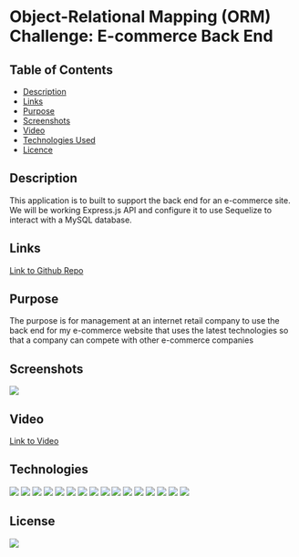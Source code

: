 # Object-Relational Mapping (ORM) Challenge: E-commerce Back End

## Table of Contents

* [Description](#description)
* [Links](#links)
* [Purpose](#purpose)
* [Screenshots](#screenshots)
* [Video](#video)
* [Technologies Used](#technologies)
* [Licence](#license)


## Description

This application is to built to support the back end for an e-commerce site. We will be working Express.js API and configure it to use Sequelize to interact with a MySQL database.
## Links
<a href="https://github.com/ColumbiaCoding/coercecommerce.git">Link to Github Repo</a>


## Purpose

The purpose is for management at an internet retail company to use the back end for my e-commerce website that uses the latest technologies so that a company can compete with other e-commerce companies

## Screenshots

<img src="./assets/images/image.png">

## Video

<a href="https://drive.google.com/file/d/1WeN9vkFiY5b225xs5hFzBbV393V1bsEe/view">Link to Video</a>


## Technologies

<img src="https://img.shields.io/badge/Built%20with-HTML5-blue">

<img src="https://img.shields.io/badge/Built%20with-CSS3-blue">

<img src="https://img.shields.io/badge/Built%20with-Javascript-blue">


<img src="https://img.shields.io/badge/Built%20with-Node-blue">


<img src="https://img.shields.io/badge/Built%20with-HTML5-blue">

<img src="https://img.shields.io/badge/Built%20with-CSS3-blue">

<img src="https://img.shields.io/badge/Built%20with-Javascript-blue">


<img src="https://img.shields.io/badge/Built%20with-Node-blue">

<img src="https://img.shields.io/badge/Built%20with-Express-blue">


<img src="https://img.shields.io/badge/Built%20with-HTML5-blue">

<img src="https://img.shields.io/badge/Built%20with-CSS3-blue">

<img src="https://img.shields.io/badge/Built%20with-Javascript-blue">


<img src="https://img.shields.io/badge/Built%20with-Node-blue">

<img src="https://img.shields.io/badge/Built%20with-Express-blue">

<img src="https://img.shields.io/badge/Built%20with-MySQL2-blue">

<img src="https://img.shields.io/badge/Built%20with-Sequelize-blue">



## License

<img src="https://img.shields.io/badge/license-MIT-blue">

